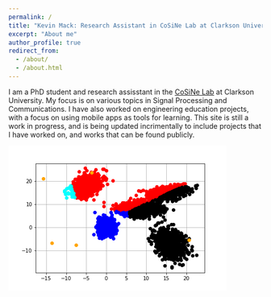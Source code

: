 ```yaml
---
permalink: /
title: "Kevin Mack: Research Assistant in CoSiNe Lab at Clarkson University"
excerpt: "About me"
author_profile: true
redirect_from: 
  - /about/
  - /about.html
---
```


I am a PhD student and research assisstant in the <a href="https://cosine.clarkson.edu/">CoSiNe Lab</a> at Clarkson University. My focus is on various topics in Signal Processing and Communications. I have also worked on engineering education projects, with a focus on using mobile apps as tools for learning. This site is still a work in progress, and is being updated incrimentally to include projects that I have worked on, and works that can be found publicly.

![kmeans](files/kmeans_gif.gif)